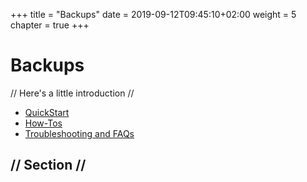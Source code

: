 +++
title = "Backups"
date = 2019-09-12T09:45:10+02:00
weight = 5
chapter = true
+++

# Backups

// Here's a little introduction //

- [QuickStart]()
- [How-Tos]()
- [Troubleshooting and FAQs]()

## // Section //
